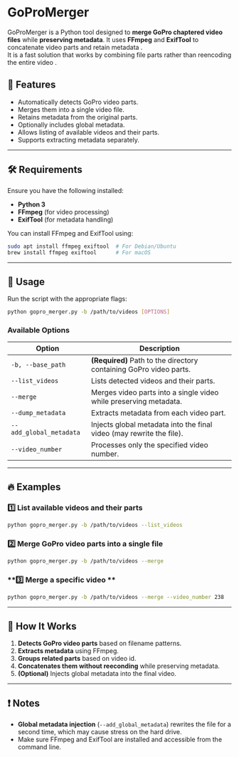 # GoProMerger

GoProMerger is a Python tool designed to **merge GoPro chaptered video files** while **preserving metadata**. It uses **FFmpeg** and **ExifTool** to concatenate video parts and retain metadata .  
It is a fast solution that works by combining file parts rather than reencoding the entire video .

## 🚀 Features
- Automatically detects GoPro video parts.
- Merges them into a single video file.
- Retains metadata from the original parts.
- Optionally includes global metadata.
- Allows listing of available videos and their parts.
- Supports extracting metadata separately.

---

## 🛠️ Requirements

Ensure you have the following installed:

- **Python 3**
- **FFmpeg** (for video processing)
- **ExifTool** (for metadata handling)

You can install FFmpeg and ExifTool using:

```bash
sudo apt install ffmpeg exiftool  # For Debian/Ubuntu
brew install ffmpeg exiftool      # For macOS
```

---

## 📌 Usage

Run the script with the appropriate flags:

```bash
python gopro_merger.py -b /path/to/videos [OPTIONS]
```

### **Available Options**

| Option                  | Description |
|-------------------------|-------------|
| `-b, --base_path`       | **(Required)** Path to the directory containing GoPro video parts. |
| `--list_videos`         | Lists detected videos and their parts. |
| `--merge`               | Merges video parts into a single video while preserving metadata. |
| `--dump_metadata`       | Extracts metadata from each video part. |
| `--add_global_metadata` | Injects global metadata into the final video (may rewrite the file). |
| `--video_number`        | Processes only the specified video number. |

---

## 🔥 Examples

### **1️⃣ List available videos and their parts**
```bash
python gopro_merger.py -b /path/to/videos --list_videos
```

### **2️⃣ Merge GoPro video parts into a single file**
```bash
python gopro_merger.py -b /path/to/videos --merge
```

### **3️⃣ Merge a specific video **
```bash
python gopro_merger.py -b /path/to/videos --merge --video_number 238
```
---

## 📌 How It Works
1. **Detects GoPro video parts** based on filename patterns.
2. **Extracts metadata** using FFmpeg.
3. **Groups related parts** based on video id.
4. **Concatenates them without reeconding** while preserving metadata.
5. **(Optional)** Injects global metadata into the final video.

---

## ❗ Notes
- **Global metadata injection** (`--add_global_metadata`) rewrites the file for a second time, which may cause stress on the hard drive.
- Make sure FFmpeg and ExifTool are installed and accessible from the command line.
